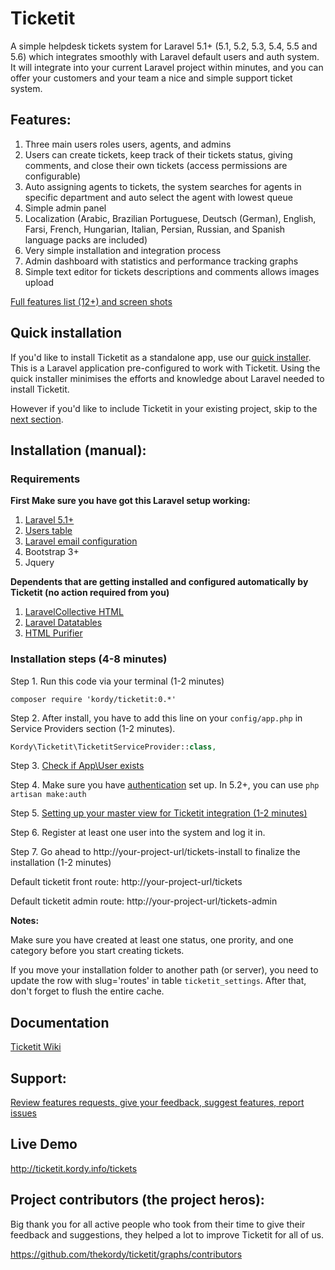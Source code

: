 # Ticketit

A simple helpdesk tickets system for Laravel 5.1+ (5.1, 5.2, 5.3, 5.4, 5.5 and 5.6) which integrates smoothly with Laravel default users and auth system. 
It will integrate into your current Laravel project within minutes, and you can offer your customers and your team a nice and simple support ticket system. 

## Features:
1. Three main users roles users, agents, and admins
2. Users can create tickets, keep track of their tickets status, giving comments, and close their own tickets (access permissions are configurable)
3. Auto assigning agents to tickets, the system searches for agents in specific department and auto select the agent with lowest queue
4. Simple admin panel 
5. Localization (Arabic, Brazilian Portuguese, Deutsch (German), English, Farsi, French, Hungarian, Italian, Persian, Russian, and Spanish language packs are included)
6. Very simple installation and integration process
7. Admin dashboard with statistics and performance tracking graphs
8. Simple text editor for tickets descriptions and comments allows images upload

[Full features list (12+) and screen shots](https://github.com/thekordy/ticketit/wiki/v0.2.3-Features)

## Quick installation

If you'd like to install Ticketit as a standalone app, use our [quick installer](https://gitlab.com/balping/ticketit-app). This is a Laravel application pre-configured to work with Ticketit. Using the quick installer minimises the efforts and knowledge about Laravel needed to install Ticketit.

However if you'd like to include Ticketit in your existing project, skip to the [next section](#installation-manual).

## Installation (manual):

### Requirements
**First Make sure you have got this Laravel setup working:**

1. [Laravel 5.1+](http://laravel.com/docs/5.4#installation)
2. [Users table](http://laravel.com/docs/5.4/authentication)
3. [Laravel email configuration](http://laravel.com/docs/5.4/mail#sending-mail)
4. Bootstrap 3+
5. Jquery

**Dependents that are getting installed and configured automatically by Ticketit (no action required from you)**

1. [LaravelCollective HTML](https://github.com/laravelcollective/html)
2. [Laravel Datatables](https://github.com/yajra/laravel-datatables)
3. [HTML Purifier](https://github.com/mewebstudio/Purifier)


### Installation steps (4-8 minutes)


Step 1. Run this code via your terminal (1-2 minutes)
```shell
composer require 'kordy/ticketit:0.*'
```

Step 2. After install, you have to add this line on your `config/app.php` in Service Providers section (1-2 minutes).
```php
Kordy\Ticketit\TicketitServiceProvider::class,
```

Step 3. [Check if App\User exists](https://github.com/thekordy/ticketit/wiki/Make-sure-that-App%5CUser-exists)

Step 4. Make sure you have [authentication](https://laravel.com/docs/5.4/authentication#introduction) set up. In 5.2+, you can use `php artisan make:auth`

Step 5. [Setting up your master view for Ticketit integration (1-2 minutes)](https://github.com/thekordy/ticketit/wiki/Integrating-Ticketit-views-with-your-project-template)

Step 6. Register at least one user into the system and log it in.

Step 7. Go ahead to http://your-project-url/tickets-install to finalize the installation (1-2 minutes)

Default ticketit front route: http://your-project-url/tickets

Default ticketit admin route: http://your-project-url/tickets-admin

**Notes:**

Make sure you have created at least one status, one prority, and one category before you start creating tickets.

If you move your installation folder to another path (or server), you need to update the row with slug='routes' in table `ticketit_settings`. After that, don't forget to flush the entire cache.

## Documentation
[Ticketit Wiki](https://github.com/thekordy/ticketit/wiki)

## Support:
[Review features requests, give your feedback, suggest features, report issues](https://github.com/thekordy/ticketit/issues)

## Live Demo
http://ticketit.kordy.info/tickets

## Project contributors (the project heros):

Big thank you for all active people who took from their time to give their feedback and suggestions, they helped a lot to improve Ticketit for all of us.

https://github.com/thekordy/ticketit/graphs/contributors
